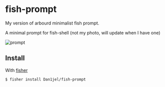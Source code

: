 # fish-prompt

My version of arbourd minimalist fish prompt. 

A minimal prompt for fish-shell (not my photo, will update when I have one)

![prompt](https://cloud.githubusercontent.com/assets/7211830/22621441/d3a37cce-eaf1-11e6-8e23-896a66427498.png "prompt")

## Install

With [fisher](github.com/jorgebucaran/fisher)

```console
$ fisher install Dan1jel/fish-prompt
```
